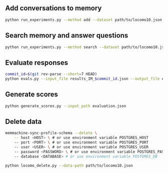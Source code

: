 ## Add conversations to memory
```sh
python run_experiments.py --method add --dataset path/to/locomo10.json
```

## Search memory and answer questions
```sh
python run_experiments.py --method search --dataset path/to/locomo10.json
```

## Evaluate responses
```sh
commit_id=$(git rev-parse --short=7 HEAD)
python evals.py --input_file results_IM_$commit_id.json --output_file evaluation.json
```

## Generate scores
```sh
python generate_scores.py --input_path evaluation.json
```

## Delete data
```sh
memmachine-sync-profile-schema --delete \
    -- host <HOST> \ # or use environment variable POSTGRES_HOST
    -- port <PORT> \ # or use environment variable POSTGRES_PORT
    -- user <USER> \ # or use environment variable POSTGRES_USER
    -- password <PASSWORD> \ # or use environment variable POSTGRES_PASSWORD
    -- database <DATABASE> # or use environment variable POSTGRES_DB

python locomo_delete.py --data-path path/to/locomo10.json
```
